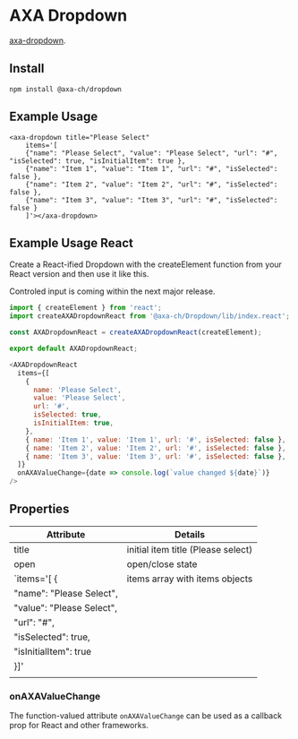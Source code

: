 # AXA Dropdown

[axa-dropdown](https://github.com/axa-ch/patterns-library/blob/develop-v2/src/components/20-molecules/dropdown/README.md).

## Install

`npm install @axa-ch/dropdown`

## Example Usage

```
<axa-dropdown title="Please Select"
    items='[
    {"name": "Please Select", "value": "Please Select", "url": "#", "isSelected": true, "isInitialItem": true },
    {"name": "Item 1", "value": "Item 1", "url": "#", "isSelected": false },
    {"name": "Item 2", "value": "Item 2", "url": "#", "isSelected": false },
    {"name": "Item 3", "value": "Item 3", "url": "#", "isSelected": false }
    ]'></axa-dropdown>
```

## Example Usage React

Create a React-ified Dropdown with the createElement function from your React version and then use it like this.

Controled input is coming within the next major release.

```js
import { createElement } from 'react';
import createAXADropdownReact from '@axa-ch/Dropdown/lib/index.react';

const AXADropdownReact = createAXADropdownReact(createElement);

export default AXADropdownReact;
```

```js
<AXADropdownReact
  items={[
    {
      name: 'Please Select',
      value: 'Please Select',
      url: '#',
      isSelected: true,
      isInitialItem: true,
    },
    { name: 'Item 1', value: 'Item 1', url: '#', isSelected: false },
    { name: 'Item 2', value: 'Item 2', url: '#', isSelected: false },
    { name: 'Item 3', value: 'Item 3', url: '#', isSelected: false },
  ]}
  onAXAValueChange={date => console.log(`value changed ${date}`)}
/>
```

## Properties

<!-- prettier-ignore-start -->
| Attribute                             | Details                               |
| ------------------------------------- | ------------------------------------- |
|  title                                | initial item title (Please select)    |
|  open                                 | open/close state                      |
| `items='[ {                           | items array with items objects        |
|       "name": "Please Select",        |                                       |
|       "value": "Please Select",       |                                       |
|       "url": "#",                     |                                       |
|       "isSelected": true,             |                                       |
|       "isInitialItem": true           |                                       |
|  }]'                                  |                                       |
|                                       |                                       |
<!-- prettier-ignore-end -->

### onAXAValueChange

The function-valued attribute `onAXAValueChange` can be used as a callback prop for React and other frameworks.
